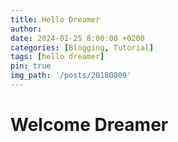 ```yaml
---
title: Hello Dreamer
author: 
date: 2024-01-25 8:00:00 +0200
categories: [Blogging, Tutorial]
tags: [hello dreamer]
pin: true
img_path: '/posts/20180809'
---
```


# Welcome Dreamer